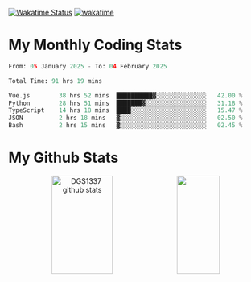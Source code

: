 [![Wakatime Status](https://github.com/noopurphalak/noopurphalak/workflows/wakatime-status-update/badge.svg)](https://github.com/noopurphalak/noopurphalak/actions/workflows/main.yml)
[![wakatime](https://wakatime.com/badge/user/80ace140-ef40-4fdd-b8ed-f3be3d2e1aea.svg)](https://wakatime.com/@80ace140-ef40-4fdd-b8ed-f3be3d2e1aea)

# My Monthly Coding Stats

<!--START_SECTION:waka-->

```python
From: 05 January 2025 - To: 04 February 2025

Total Time: 91 hrs 19 mins

Vue.js        38 hrs 52 mins  ██████████▓░░░░░░░░░░░░░░   42.00 %
Python        28 hrs 51 mins  ███████▓░░░░░░░░░░░░░░░░░   31.18 %
TypeScript    14 hrs 18 mins  ████░░░░░░░░░░░░░░░░░░░░░   15.47 %
JSON          2 hrs 18 mins   ▓░░░░░░░░░░░░░░░░░░░░░░░░   02.50 %
Bash          2 hrs 15 mins   ▓░░░░░░░░░░░░░░░░░░░░░░░░   02.45 %
```

<!--END_SECTION:waka-->

# My Github Stats
<div style="text-align: center;">
  <img width="49%" height="195px" src="https://github-readme-stats-sigma-five.vercel.app/api?username=noopurphalak&show_icons=true&count_private=true&hide_border=true&title_color=00FFFF&icon_color=00FFFF&text_color=00FFFF&bg_color=0d1117" alt="DGS1337 github stats" />
  <img width="41%" height="195px" src="https://github-readme-stats-sigma-five.vercel.app/api/top-langs/?username=noopurphalak&layout=compact&hide_border=true&title_color=00FFFF&text_color=00FFFF&bg_color=0d1117" />
</div>

